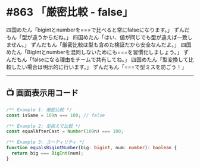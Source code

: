 # #863 「厳密比較 - false」

四国めたん「bigintとnumberを===で比べると常にfalseになります。」
ずんだもん「型が違うからだね。」
四国めたん「はい、値が同じでも型が違えば一致しません。」
ずんだもん「厳密比較は型も含めた検証だから安全なんだよ。」
四国めたん「BigIntとnumberを混同しないためにも===を習慣化しましょう。」
ずんだもん「falseになる理由をチームで共有してね。」
四国めたん「型変換して比較したい場合は明示的に行います。」
ずんだもん「===で型ミスを防ごう！」

---

## 📺 画面表示用コード

```typescript
/** Example 1: 厳密比較 */
const isSame = 100n === 100; // false

/** Example 2: 型揃えで比較 */
const equalAfterCast = Number(100n) === 100;

/** Example 3: ユーティリティ */
function equalsBigintNumber(big: bigint, num: number): boolean {
  return big === BigInt(num);
}
```
